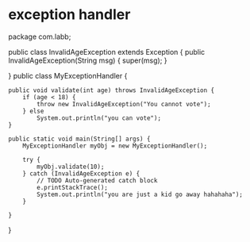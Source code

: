 # exception handler
package com.labb;

public class InvalidAgeException extends Exception {
	public InvalidAgeException(String msg) {
		super(msg);
	}

}
public class MyExceptionHandler {

	public void validate(int age) throws InvalidAgeException {
		if (age < 18) {
			throw new InvalidAgeException("You cannot vote");
		} else
			System.out.println("you can vote");
	}

	public static void main(String[] args) {
		MyExceptionHandler myObj = new MyExceptionHandler();

		try {
			myObj.validate(10);
		} catch (InvalidAgeException e) {
			// TODO Auto-generated catch block
			e.printStackTrace();
			System.out.println("you are just a kid go away hahahaha");
		}

	}

}

